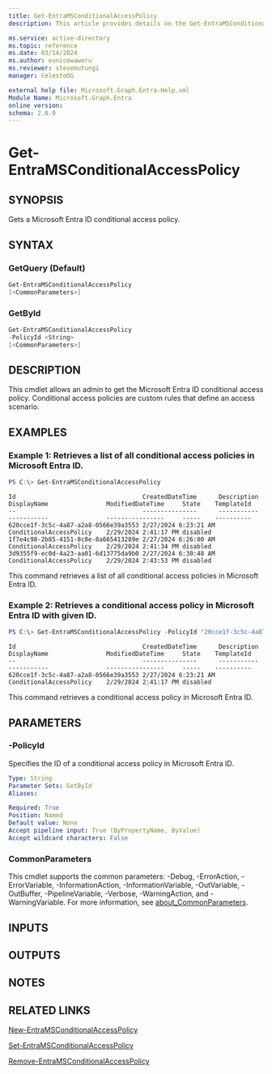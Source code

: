 ```yaml
---
title: Get-EntraMSConditionalAccessPolicy
description: This article provides details on the Get-EntraMSConditionalAccessPolicy command.

ms.service: active-directory
ms.topic: reference
ms.date: 03/14/2024
ms.author: eunicewaweru
ms.reviewer: stevemutungi
manager: CelesteDG

external help file: Microsoft.Graph.Entra-Help.xml
Module Name: Microsoft.Graph.Entra
online version:
schema: 2.0.0
---
```


# Get-EntraMSConditionalAccessPolicy

## SYNOPSIS
Gets a Microsoft Entra ID conditional access policy.

## SYNTAX

### GetQuery (Default)
```powershell
Get-EntraMSConditionalAccessPolicy 
[<CommonParameters>]
```

### GetById
```powershell
Get-EntraMSConditionalAccessPolicy 
-PolicyId <String> 
[<CommonParameters>]
```
## DESCRIPTION
This cmdlet allows an admin to get the Microsoft Entra ID conditional access policy.
Conditional access policies are custom rules that define an access scenario.

## EXAMPLES

### Example 1: Retrieves a list of all conditional access policies in Microsoft Entra ID.
```powershell
PS C:\> Get-EntraMSConditionalAccessPolicy
```

```output
Id                                   CreatedDateTime      Description DisplayName                ModifiedDateTime     State    TemplateId
--                                   ---------------      ----------- -----------                ----------------     -----    ----------
620cce1f-3c5c-4a87-a2a8-0566e39a3553 2/27/2024 6:23:21 AM             ConditionalAccessPolicy    2/29/2024 2:41:17 PM disabled
1f7e4c98-2b85-4151-8c8e-8a665413289e 2/27/2024 6:26:00 AM             ConditionalAccessPolicy    2/29/2024 2:41:34 PM disabled
3d9355f9-ec0d-4a23-aa01-6d13775da9b0 2/27/2024 6:30:48 AM             ConditionalAccessPolicy    2/29/2024 2:43:53 PM disabled
```
This command retrieves a list of all conditional access policies in Microsoft Entra ID.

### Example 2: Retrieves a conditional access policy in Microsoft Entra ID with given ID.
```powershell
PS C:\> Get-EntraMSConditionalAccessPolicy -PolicyId "20cce1f-3c5c-4a87-a2a8-0566e39a3553"
```

```output
Id                                   CreatedDateTime      Description DisplayName                ModifiedDateTime     State    TemplateId
--                                   ---------------      ----------- -----------                ----------------     -----    ----------
620cce1f-3c5c-4a87-a2a8-0566e39a3553 2/27/2024 6:23:21 AM             ConditionalAccessPolicy    2/29/2024 2:41:17 PM disabled
```

This command retrieves a conditional access policy in Microsoft Entra ID.

## PARAMETERS

### -PolicyId
Specifies the ID of a conditional access policy in Microsoft Entra ID.

```yaml
Type: String
Parameter Sets: GetById
Aliases:

Required: True
Position: Named
Default value: None
Accept pipeline input: True (ByPropertyName, ByValue)
Accept wildcard characters: False
```

### CommonParameters
This cmdlet supports the common parameters: -Debug, -ErrorAction, -ErrorVariable, -InformationAction, -InformationVariable, -OutVariable, -OutBuffer, -PipelineVariable, -Verbose, -WarningAction, and -WarningVariable. For more information, see [about_CommonParameters](https://go.microsoft.com/fwlink/?LinkID=113216).

## INPUTS

## OUTPUTS

## NOTES

## RELATED LINKS

[New-EntraMSConditionalAccessPolicy](New-EntraMSConditionalAccessPolicy.md)

[Set-EntraMSConditionalAccessPolicy](Set-EntraMSConditionalAccessPolicy.md)

[Remove-EntraMSConditionalAccessPolicy](Remove-EntraMSConditionalAccessPolicy.md)

